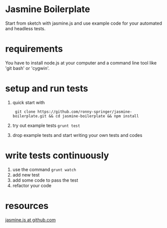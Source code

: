 Jasmine Boilerplate
===================
Start from sketch with jasmine.js and use example code for your automated and headless tests.

# requirements
You have to install node.js at your computer and a command line tool like 'git bash' or 'cygwin'.

# setup and run tests
1. quick start with

        git clone https://github.com/ronny-springer/jasmine-boilerplate.git && cd jasmine-boilerplate && npm install

2. try out example tests `grunt test`
3. drop example tests and start writing your own tests and codes

# write tests continuously
1. use the command `grunt watch`
2. add new test
3. add some code to pass the test
4. refactor your code

# resources
[jasmine.js at github.com](https://github.com/pivotal/jasmine)
